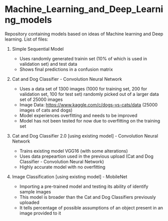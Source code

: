 # Machine_Learning_and_Deep_Learning_models

Repository containing models based on ideas of Machine learning and Deep learning. List of files:

1. Simple Sequential Model
    - Uses randomly generated trainin set (10% of which is used in validation set) and test data
    - Shows final predictions in a confusion matrix
    

2. Cat and Dog Classifier - Convolution Neural Network
    - Uses a data set of 1300 images (1000 for training set, 200 for validation set, 100 for test set) randomly picked out of a larger data set of 25000 images
    - Image Data: https://www.kaggle.com/c/dogs-vs-cats/data (25000 images of cats and dogs)
    - Model experiences overfitting and needs to be improved
    - Model has not been tested for now due to overfitting on the training set
    

3. Cat and Dog Classifier 2.0 [using existing model] - Convolution Neural Network
    - Trains existing model VGG16 (with some alterations)
    - Uses data prepeartion used in the previous upload (Cat and Dog Classifier - Convolution Neural Network)
    - Highly accurate model with no overfitting
    
    
4. Image Classification [using existing model] - MobileNet
    - Importing a pre-trained model and testing its ability of identify sample images
    - This model is broader than the Cat and Dog Classifiers previously uploaded
    - It tells percentage of possible assumptions of an object present in an image provided to it
